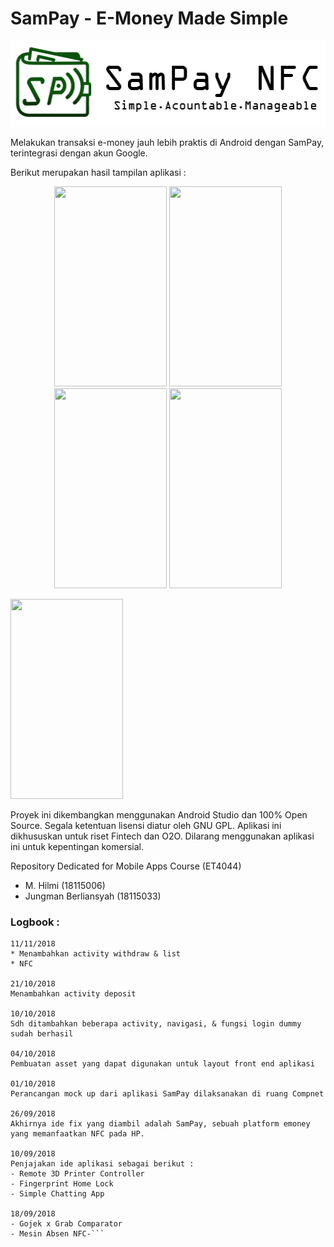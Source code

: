 # SamPay - E-Money Made Simple

<p align="center">
<img src="SamPayBanner.png" width="523" height="137">
</p>

Melakukan transaksi e-money jauh lebih praktis di Android dengan SamPay, terintegrasi dengan akun Google. 

Berikut merupakan hasil tampilan aplikasi :

<p align="center">
<img src="MockUps/screen1.png" width="180" height="320">
<img src="MockUps/screen2.png" width="180" height="320">
<img src="MockUps/screen3.png" width="180" height="320">
<img src="MockUps/screen3.png" width="180" height="320">

<img src="MockUps/screen4.png" width="180" height="320"></p>

Proyek ini dikembangkan menggunakan Android Studio dan 100% Open Source. Segala ketentuan lisensi diatur oleh GNU GPL. Aplikasi ini dikhususkan untuk riset Fintech dan O2O. Dilarang menggunakan aplikasi ini untuk kepentingan komersial.

Repository Dedicated for Mobile Apps Course (ET4044)
- M. Hilmi (18115006)
- Jungman Berliansyah (18115033)

### Logbook :

```
11/11/2018
* Menambahkan activity withdraw & list
* NFC

21/10/2018
Menambahkan activity deposit

10/10/2018
Sdh ditambahkan beberapa activity, navigasi, & fungsi login dummy sudah berhasil

04/10/2018
Pembuatan asset yang dapat digunakan untuk layout front end aplikasi

01/10/2018
Perancangan mock up dari aplikasi SamPay dilaksanakan di ruang Compnet

26/09/2018
Akhirnya ide fix yang diambil adalah SamPay, sebuah platform emoney yang memanfaatkan NFC pada HP.

10/09/2018
Penjajakan ide aplikasi sebagai berikut :
- Remote 3D Printer Controller
- Fingerprint Home Lock
- Simple Chatting App

18/09/2018
- Gojek x Grab Comparator
- Mesin Absen NFC-```
